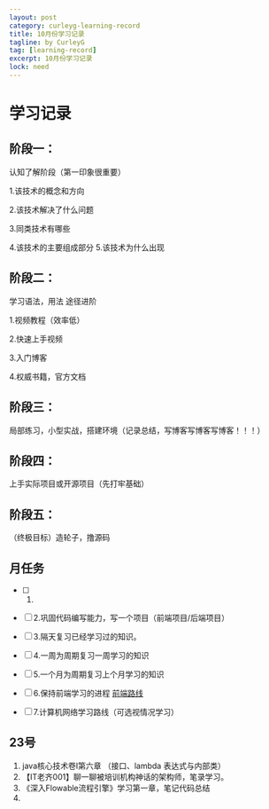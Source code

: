 ```yaml
---
layout: post
category: curleyg-learning-record
title: 10月份学习记录
tagline: by CurleyG
tag: [learning-record]
excerpt: 10月份学习记录
lock: need
---
```

# 学习记录

## 阶段一：

认知了解阶段（第一印象很重要）

1.该技术的概念和方向

2.该技术解决了什么问题

3.同类技术有哪些

4.该技术的主要组成部分 5.该技术为什么出现



## 阶段二：

学习语法，用法 途径进阶

1.视频教程（效率低）

2.快速上手视频

3.入门博客

4.权威书籍，官方文档



## 阶段三：

局部练习，小型实战，搭建环境（记录总结，写博客写博客写博客！！！）



## 阶段四：

上手实际项目或开源项目（先打牢基础）

## 阶段五：

（终极目标）造轮子，撸源码

## 月任务

- [ ] 1.
- [ ] 2.巩固代码编写能力，写一个项目（前端项目/后端项目）
- [ ] 3.隔天复习已经学习过的知识。
- [ ] 4.一周为周期复习一周学习的知识
- [ ] 5.一个月为周期复习上个月学习的知识
- [ ] 6.保持前端学习的进程 [前端路线](https://www.codefather.cn/course/1789189862986850306/section/1789190394078011393?type=)
- [ ] 7.计算机网络学习路线（可选视情况学习）



## 23号

1. java核心技术卷I第六章 （接口、lambda 表达式与内部类）
2. 【IT老齐001】聊一聊被培训机构神话的架构师，笔录学习。
3. 《深入Flowable流程引擎》学习第一章，笔记代码总结
4. 


